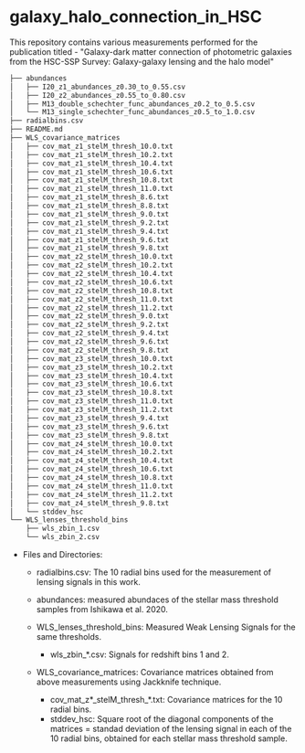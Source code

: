 # galaxy_halo_connection_in_HSC
This repository contains various measurements performed for the publication titled - "Galaxy-dark matter connection of photometric galaxies from the HSC-SSP Survey: Galaxy-galaxy lensing and the halo model"

```bash
├── abundances
│   ├── I20_z1_abundances_z0.30_to_0.55.csv
│   ├── I20_z2_abundances_z0.55_to_0.80.csv
│   ├── M13_double_schechter_func_abundances_z0.2_to_0.5.csv
│   └── M13_single_schechter_func_abundances_z0.5_to_1.0.csv
├── radialbins.csv
├── README.md
├── WLS_covariance_matrices
│   ├── cov_mat_z1_stelM_thresh_10.0.txt
│   ├── cov_mat_z1_stelM_thresh_10.2.txt
│   ├── cov_mat_z1_stelM_thresh_10.4.txt
│   ├── cov_mat_z1_stelM_thresh_10.6.txt
│   ├── cov_mat_z1_stelM_thresh_10.8.txt
│   ├── cov_mat_z1_stelM_thresh_11.0.txt
│   ├── cov_mat_z1_stelM_thresh_8.6.txt
│   ├── cov_mat_z1_stelM_thresh_8.8.txt
│   ├── cov_mat_z1_stelM_thresh_9.0.txt
│   ├── cov_mat_z1_stelM_thresh_9.2.txt
│   ├── cov_mat_z1_stelM_thresh_9.4.txt
│   ├── cov_mat_z1_stelM_thresh_9.6.txt
│   ├── cov_mat_z1_stelM_thresh_9.8.txt
│   ├── cov_mat_z2_stelM_thresh_10.0.txt
│   ├── cov_mat_z2_stelM_thresh_10.2.txt
│   ├── cov_mat_z2_stelM_thresh_10.4.txt
│   ├── cov_mat_z2_stelM_thresh_10.6.txt
│   ├── cov_mat_z2_stelM_thresh_10.8.txt
│   ├── cov_mat_z2_stelM_thresh_11.0.txt
│   ├── cov_mat_z2_stelM_thresh_11.2.txt
│   ├── cov_mat_z2_stelM_thresh_9.0.txt
│   ├── cov_mat_z2_stelM_thresh_9.2.txt
│   ├── cov_mat_z2_stelM_thresh_9.4.txt
│   ├── cov_mat_z2_stelM_thresh_9.6.txt
│   ├── cov_mat_z2_stelM_thresh_9.8.txt
│   ├── cov_mat_z3_stelM_thresh_10.0.txt
│   ├── cov_mat_z3_stelM_thresh_10.2.txt
│   ├── cov_mat_z3_stelM_thresh_10.4.txt
│   ├── cov_mat_z3_stelM_thresh_10.6.txt
│   ├── cov_mat_z3_stelM_thresh_10.8.txt
│   ├── cov_mat_z3_stelM_thresh_11.0.txt
│   ├── cov_mat_z3_stelM_thresh_11.2.txt
│   ├── cov_mat_z3_stelM_thresh_9.4.txt
│   ├── cov_mat_z3_stelM_thresh_9.6.txt
│   ├── cov_mat_z3_stelM_thresh_9.8.txt
│   ├── cov_mat_z4_stelM_thresh_10.0.txt
│   ├── cov_mat_z4_stelM_thresh_10.2.txt
│   ├── cov_mat_z4_stelM_thresh_10.4.txt
│   ├── cov_mat_z4_stelM_thresh_10.6.txt
│   ├── cov_mat_z4_stelM_thresh_10.8.txt
│   ├── cov_mat_z4_stelM_thresh_11.0.txt
│   ├── cov_mat_z4_stelM_thresh_11.2.txt
│   ├── cov_mat_z4_stelM_thresh_9.8.txt
│   └── stddev_hsc
└── WLS_lenses_threshold_bins
    ├── wls_zbin_1.csv
    └── wls_zbin_2.csv
```

* Files and Directories:

	* radialbins.csv: The 10 radial bins used for the measurement of lensing signals in this work.
 
	* abundances: measured abundaces of the stellar mass threshold samples from Ishikawa et al. 2020.
 
	* WLS_lenses_threshold_bins: Measured Weak Lensing Signals for the same thresholds.
		* wls_zbin_\*.csv: Signals for redshift bins 1 and 2.
 
	* WLS_covariance_matrices: Covariance matrices obtained from above measurements using Jackknife technique.
		* cov_mat_z\*\_stelM_thresh_\*.txt: Covariance matrices for the 10 radial bins.
		* stddev_hsc: Square root of the diagonal components of the matrices = standad deviation of the lensing signal in each of the 10 radial bins, obtained for each stellar mass threshold sample.
